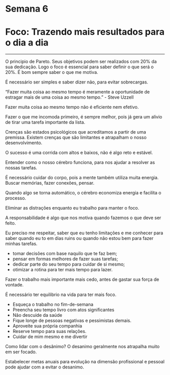 # Semana 6

# Foco: Trazendo mais resultados para o dia a dia

---

O principio de Pareto. Seus objetivos podem ser realizados com 20% da sua dedicação. Logo o foco é essencial para saber definir o que será o 20%. É bom sempre saber o que me motiva.

É necessário ser simples e saber dizer não, para evitar sobrecargas.

“Fazer muita coisa ao mesmo tempo é meramente a oportunidade de estragar mais de uma coisa ao mesmo tempo.” - Steve Uzzell

Fazer muita coisa ao mesmo tempo não é eficiente nem efetivo.

Fazer o que me incomoda primeiro, é sempre melhor, pois já gera um alivio de tirar uma tarefa importante da lista.

Crenças são estados psicológicos que acreditamos a partir de uma premissa. Existem crenças que são limitantes e atrapalham o nosso desenvolvimento.

O sucesso é uma corrida com altos e baixos, não é algo reto e estável.

Entender como o nosso cérebro funciona, para nos ajudar a resolver as nossas tarefas.

É necessário cuidar do corpo, pois a mente também utiliza muita energia. Buscar memórias, fazer conexões, pensar.

Quando algo se torna automático, o cérebro economiza energia e facilita o processo.

Eliminar as distrações enquanto eu trabalho para manter o foco.

A responsabilidade é algo que nos motiva quando fazemos o que deve ser feito.

Eu preciso me respeitar, saber que eu tenho limitações e me conhecer para saber quando eu to em dias ruins ou quando não estou bem para fazer minhas tarefas.

- tomar decisões com base naquilo que te faz bem;
- pensar em formas melhores de fazer suas tarefas;
- dedicar parte do seu tempo para cuidar de si mesmo;
- otimizar a rotina para ter mais tempo para lazer.

Fazer o trabalho mais importante mais cedo, antes de gastar sua força de vontade.

É necessário ter equilibrio na vida para ter mais foco.

- Esqueça o trabalho no fim-de-semana
- Preencha seu tempo livro com atos significantes
- Não descuide da saúde
- Fique longe de pessoas negativas e pessimistas demais.
- Aproveite sua própria companhia
- Reserve tempo para suas relações.
- Cuidar de mim mesmo e me divertir

Como lidar com o desânimo? O desanimo geralmente nos atrapalha muito em ser focado.

Estabelecer metas anuais para evolução na dimensão profissional e pessoal pode ajudar com a evitar o desanimo.